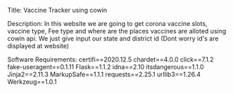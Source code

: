 Title:
Vaccine Tracker using cowin

Description:
In this website we are going to get corona vaccine slots, vaccine type, Fee type and where are the places vaccines are alloted using cowin api.
We just give input our state and district id (Dont worry id's are displayed at website)

Software Requirements:
certifi==2020.12.5
chardet==4.0.0
click==7.1.2
fake-useragent==0.1.11
Flask==1.1.2
idna==2.10
itsdangerous==1.1.0
Jinja2==2.11.3
MarkupSafe==1.1.1
requests==2.25.1
urllib3==1.26.4
Werkzeug==1.0.1


